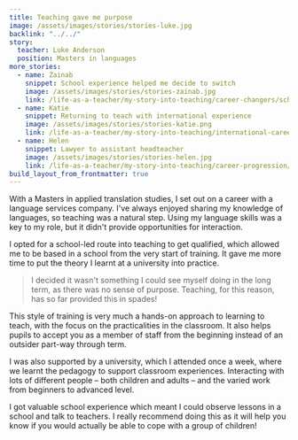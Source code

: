 ```yaml
---
title: Teaching gave me purpose
image: /assets/images/stories/stories-luke.jpg
backlink: "../../"
story:
  teacher: Luke Anderson
  position: Masters in languages
more_stories:
  - name: Zainab
    snippet: School experience helped me decide to switch
    image: /assets/images/stories/stories-zainab.jpg
    link: /life-as-a-teacher/my-story-into-teaching/career-changers/school-experience-helped-me-decide-to-switch
  - name: Katie
    snippet: Returning to teach with international experience
    image: /assets/images/stories/stories-katie.png
    link: /life-as-a-teacher/my-story-into-teaching/international-career-changers/returning-to-teaching-with-international-experience
  - name: Helen
    snippet: Lawyer to assistant headteacher
    image: /assets/images/stories/stories-helen.jpg
    link: /life-as-a-teacher/my-story-into-teaching/career-progression/lawyer-to-assistant-teacher
build_layout_from_frontmatter: true
---
```


With a Masters in applied translation studies, I set out on a career with a language services company. I've always enjoyed sharing my knowledge of languages, so teaching was a natural step. Using my language skills was a key to my role, but it didn't provide opportunities for interaction.

I opted for a school-led route into teaching to get qualified, which allowed me to be based in a school from the very start of training. It gave me more time to put the theory I learnt at a university into practice.

> I decided it wasn't something I could see myself doing in the long term, as there was no sense of purpose. Teaching, for this reason, has so far provided this in spades!

This style of training is very much a hands-on approach to learning to teach, with the focus on the practicalities in the classroom. It also helps pupils to accept you as a member of staff from the beginning instead of an outsider part-way through term.

I was also supported by a university, which I attended once a week, where we learnt the pedagogy to support classroom experiences. Interacting with lots of different people – both children and adults – and the varied work from beginners to advanced level.

I got valuable school experience which meant I could observe lessons in a school and talk to teachers. I really recommend doing this as it will help you know if you would actually be able to cope with a group of children!

